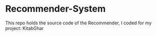 # Recommender-System
This repo holds the source code of the Recommender, I coded for my project: KitabGhar
